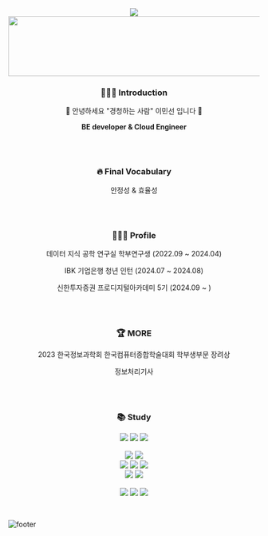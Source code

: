 <div align="center"><img src="https://capsule-render.vercel.app/api?type=waving&color=#0100FF&height=150&section=header" /></div>

<a href="https://github.com/devxb/gitanimals">
  <img
    src="https://render.gitanimals.org/lines/alstjs37?pet-id=636461010741194196"
    width="600"
    height="120"
  />
</a>

<div align="center">
<h3 align="center">🧑🏻‍💻 Introduction</h3>
<p align="center">🐣 안녕하세요 "경청하는 사람" 이민선 입니다 🌱</p>
<p align="center"><b>BE developer & Cloud Engineer</b></p>
</div>

<br><br>
<h3 align="center"> 🔥 Final Vocabulary</h3>
<p align="center"> 안정성 & 효율성 </p>

<br><br>
<h3 align="center">🧑🏻‍💻 Profile</h3>
<p align="center">데이터 지식 공학 연구실 학부연구생 (2022.09 ~ 2024.04) </p>
<p align="center">IBK 기업은행 청년 인턴 (2024.07 ~ 2024.08) </p>
<p align="center">신한투자증권 프로디지털아카데미 5기 (2024.09 ~ ) </p>

<br><br>
<h3 align="center"> 🏆 MORE</h3>
<p align="center">2023 한국정보과학회 한국컴퓨터종합학술대회 학부생부문 장려상</p>
<p align="center">정보처리기사</p>

<br><br>
<h3 align="center">📚 Study</h3>
<p align="center">  

<img src= "https://img.shields.io/badge/c++-%2300599C.svg?style=for-the-badge&logo=c%2B%2B&logoColor=white"/>
<img src= "https://img.shields.io/badge/java-%23ED8B00.svg?style=for-the-badge&logo=openjdk&logoColor=white"/>
<img src= "https://img.shields.io/badge/python-3670A0?style=for-the-badge&logo=python&logoColor=ffdd54k"/>

<br>
<br>

<img src= "https://img.shields.io/badge/Linux-FCC624?style=for-the-badge&logo=linux&logoColor=black"/>
<img src = "https://img.shields.io/badge/Ubuntu-E95420?style=for-the-badge&logo=ubuntu&logoColor=white"/>


<br>
<img src = "https://img.shields.io/badge/Apache%20Hadoop-66CCFF?style=for-the-badge&logo=apachehadoop&logoColor=black"/>
<img src = "https://img.shields.io/badge/Apache%20Kafka-000?style=for-the-badge&logo=apachekafka"/>
<img src = "https://img.shields.io/badge/Apache%20Spark-FDEE21?style=for-the-badge&logo=apachespark&logoColor=black"/>

<br>
<img src = "https://img.shields.io/badge/docker-%230db7ed.svg?style=for-the-badge&logo=docker&logoColor=white"/>
<img src = "https://img.shields.io/badge/kubernetes-%23326ce5.svg?style=for-the-badge&logo=kubernetes&logoColor=white"/>

<br> 
<br>
<img src = "https://img.shields.io/badge/git-%23F05033.svg?style=for-the-badge&logo=git&logoColor=white"/>
<img src = "https://img.shields.io/badge/github-%23121011.svg?style=for-the-badge&logo=github&logoColor=white"/>
<img src = "https://img.shields.io/badge/Slack-4A154B?style=for-the-badge&logo=slack&logoColor=white"/>

</p>

<br>

![footer](https://capsule-render.vercel.app/api?section=footer&type=waving&color=#0100FF)

<!--
Here are some ideas to get you started:

- 🔭 I’m currently working on ...
- 🌱 I’m currently learning ...
- 👯 I’m looking to collaborate on ...
- 🤔 I’m looking for help with ...
- 💬 Ask me about ...
- 📫 How to reach me: ...
- 😄 Pronouns: ...
- ⚡ Fun fact: ...
-->
